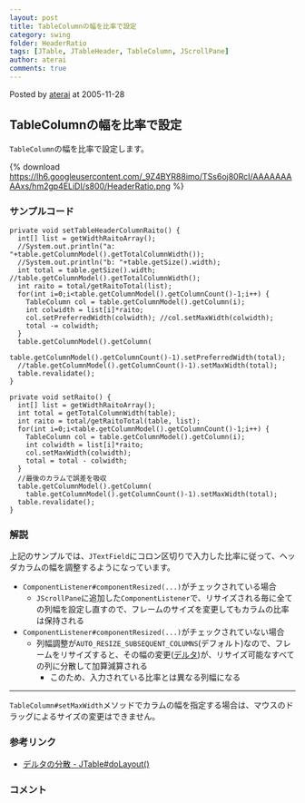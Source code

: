 ```yaml
---
layout: post
title: TableColumnの幅を比率で設定
category: swing
folder: HeaderRatio
tags: [JTable, JTableHeader, TableColumn, JScrollPane]
author: aterai
comments: true
---
```


Posted by [aterai](http://terai.xrea.jp/aterai.html) at 2005-11-28

## TableColumnの幅を比率で設定
`TableColumn`の幅を比率で設定します。


{% download https://lh6.googleusercontent.com/_9Z4BYR88imo/TSs6oj80RcI/AAAAAAAAAxs/hm2gp4ELiDI/s800/HeaderRatio.png %}

### サンプルコード
<pre class="prettyprint"><code>private void setTableHeaderColumnRaito() {
  int[] list = getWidthRaitoArray();
  //System.out.println("a: "+table.getColumnModel().getTotalColumnWidth());
  //System.out.println("b: "+table.getSize().width);
  int total = table.getSize().width; //table.getColumnModel().getTotalColumnWidth();
  int raito = total/getRaitoTotal(list);
  for(int i=0;i&lt;table.getColumnModel().getColumnCount()-1;i++) {
    TableColumn col = table.getColumnModel().getColumn(i);
    int colwidth = list[i]*raito;
    col.setPreferredWidth(colwidth); //col.setMaxWidth(colwidth);
    total -= colwidth;
  }
  table.getColumnModel().getColumn(
    table.getColumnModel().getColumnCount()-1).setPreferredWidth(total);
  //table.getColumnModel().getColumnCount()-1).setMaxWidth(total);
  table.revalidate();
}

private void setRaito() {
  int[] list = getWidthRaitoArray();
  int total = getTotalColumnWidth(table);
  int raito = total/getRaitoTotal(table, list);
  for(int i=0;i&lt;table.getColumnModel().getColumnCount()-1;i++) {
    TableColumn col = table.getColumnModel().getColumn(i);
    int colwidth = list[i]*raito;
    col.setMaxWidth(colwidth);
    total = total - colwidth;
  }
  //最後のカラムで誤差を吸収
  table.getColumnModel().getColumn(
    table.getColumnModel().getColumnCount()-1).setMaxWidth(total);
  table.revalidate();
}
</code></pre>

### 解説
上記のサンプルでは、`JTextField`にコロン区切りで入力した比率に従って、ヘッダカラムの幅を調整するようになっています。

- `ComponentListener#componentResized(...)`がチェックされている場合
    - `JScrollPane`に追加した`ComponentListener`で、リサイズされる毎に全ての列幅を設定し直すので、フレームのサイズを変更してもカラムの比率は保持される
- `ComponentListener#componentResized(...)`がチェックされていない場合
    - 列幅調整が`AUTO_RESIZE_SUBSEQUENT_COLUMNS`(デフォルト)なので、フレームをリサイズすると、その幅の変更([デルタ](http://docs.oracle.com/javase/jp/6/api/javax/swing/JTable.html#doLayout%28%29))が、リサイズ可能なすべての列に分散して加算減算される
        - このため、入力されている比率とは異なる列幅になる

<!-- dummy comment line for breaking list -->

- - - -
`TableColumn#setMaxWidth`メソッドでカラムの幅を指定する場合は、マウスのドラッグによるサイズの変更はできません。


### 参考リンク
- [デルタの分散 - JTable#doLayout()](http://docs.oracle.com/javase/jp/6/api/javax/swing/JTable.html#doLayout%28%29)

<!-- dummy comment line for breaking list -->

### コメント

